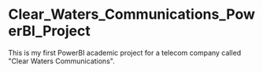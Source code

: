 # Clear_Waters_Communications_PowerBI_Project
This is my first PowerBI academic project for a telecom company called "Clear Waters Communications".
